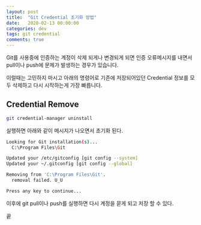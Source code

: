 ```yaml
---
layout: post
title:  "Git Credential 초기화 방법"
date:   2020-02-13 00:00:00
categories: dev
tags: git credential 
comments: true
---
```


Git를 사용중에 인증하는 계정이 삭제 되게나 변경되게 되면 인증 오류메시지를 내면서 pull이나 push에 문제가 발생하는 경우가 있습니다.

이럴때는 고민하지 마시고 아래의 명령어로 기존에 저장되어있던 Credential 정보를 모두 삭제하고 다시 시작하는게 가장 빠릅니다.

## Credential Remove

``` bash
git credential-manager uninstall

```
실행하면 아래와 같이 메시지가 나오면서 초기화 된다.

``` bash
Looking for Git installation(s)...
  C:\Program Files\Git

Updated your /etc/gitconfig [git config --system]
Updated your ~/.gitconfig [git config --global]

Removing from 'C:\Program Files\Git'.
  removal failed. U_U

Press any key to continue...
```

이후에 git pull이나 push를 실행하면 다시 계정을 묻게 되고 저장 할 수 있다.

끝